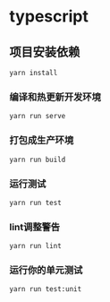 # typescript

## 项目安装依赖
```
yarn install
```

### 编译和热更新开发环境
```
yarn run serve
```

### 打包成生产环境
```
yarn run build
```

### 运行测试
```
yarn run test
```

### lint调整警告
```
yarn run lint
```

### 运行你的单元测试
```
yarn run test:unit
```

